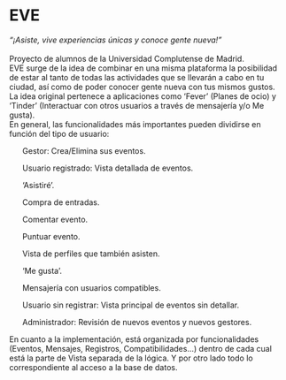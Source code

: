 # EVE
<i>“¡Asiste, vive experiencias únicas y conoce gente nueva!”</i></br></br>
Proyecto de alumnos de la Universidad Complutense de Madrid. </br>
EVE surge de la idea de combinar en una misma plataforma la posibilidad de estar al tanto de todas las actividades que se llevarán a cabo en tu ciudad, así como de poder conocer gente nueva con tus mismos gustos. </br>
La idea original pertenece a aplicaciones como ‘Fever’ (Planes de ocio) y ‘Tinder’ (Interactuar con otros usuarios a través de mensajería y/o Me gusta). </br>
En general, las funcionalidades más importantes pueden dividirse en función del tipo de usuario:</br>
<ul>Gestor: Crea/Elimina sus eventos.</ul>
<ul>Usuario registrado: Vista detallada de eventos.</ul>
<ul>‘Asistiré’.</ul>
<ul>Compra de entradas.</ul>
<ul>Comentar evento.</ul>
<ul>Puntuar evento.</ul>
<ul>Vista de perfiles que también asisten.</ul>
<ul>‘Me gusta’.</ul>
<ul>Mensajería con usuarios compatibles.</ul>
<ul>Usuario sin registrar: Vista principal de eventos sin detallar.</ul>
<ul>Administrador: Revisión de nuevos eventos y nuevos gestores.</ul>
En cuanto a la implementación, está organizada por funcionalidades (Eventos, Mensajes, Registros, Compatibilidades...) dentro de cada cual está la parte de Vista separada de la lógica. Y por otro lado todo lo correspondiente al acceso a la base de datos.


